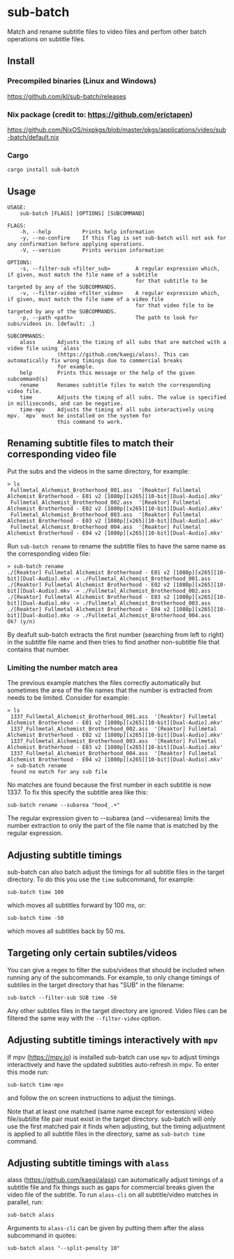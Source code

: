 # sub-batch
Match and rename subtitle files to video files and perfom other batch operations on subtitle files.

## Install

### Precompiled binaries (Linux and Windows)
https://github.com/kl/sub-batch/releases

### Nix package (credit to: https://github.com/erictapen)
https://github.com/NixOS/nixpkgs/blob/master/pkgs/applications/video/sub-batch/default.nix

### Cargo
```cargo install sub-batch```

## Usage
```
USAGE:
    sub-batch [FLAGS] [OPTIONS] [SUBCOMMAND]

FLAGS:
    -h, --help          Prints help information
    -y, --no-confirm    If this flag is set sub-batch will not ask for any confirmation before applying operations.
    -V, --version       Prints version information

OPTIONS:
    -s, --filter-sub <filter_sub>        A regular expression which, if given, must match the file name of a subtitle
                                         for that subtitle to be targeted by any of the SUBCOMMANDS.
    -v, --filter-video <filter_video>    A regular expression which, if given, must match the file name of a video file
                                         for that video file to be targeted by any of the SUBCOMMANDS.
    -p, --path <path>                    The path to look for subs/videos in. [default: .]

SUBCOMMANDS:
    alass       Adjusts the timing of all subs that are matched with a video file using `alass`
                (https://github.com/kaegi/alass). This can automatically fix wrong timings due to commercial breaks
                for example.
    help        Prints this message or the help of the given subcommand(s)
    rename      Renames subtitle files to match the corresponding video file.
    time        Adjusts the timing of all subs. The value is specified in milliseconds, and can be negative.
    time-mpv    Adjusts the timing of all subs interactively using mpv. `mpv` must be installed on the system for
                this command to work.
```
## Renaming subtitle files to match their corresponding video file
Put the subs and the videos in the same directory, for example:
```
> ls
 Fullmetal_Alchemist_Brotherhood_001.ass  '[Reaktor] Fullmetal Alchemist Brotherhood - E01 v2 [1080p][x265][10-bit][Dual-Audio].mkv'
 Fullmetal_Alchemist_Brotherhood_002.ass  '[Reaktor] Fullmetal Alchemist Brotherhood - E02 v2 [1080p][x265][10-bit][Dual-Audio].mkv'
 Fullmetal_Alchemist_Brotherhood_003.ass  '[Reaktor] Fullmetal Alchemist Brotherhood - E03 v2 [1080p][x265][10-bit][Dual-Audio].mkv'
 Fullmetal_Alchemist_Brotherhood_004.ass  '[Reaktor] Fullmetal Alchemist Brotherhood - E04 v2 [1080p][x265][10-bit][Dual-Audio].mkv'
 ```
Run `sub-batch rename` to rename the subtitle files to have the same name as the corresponding video file:
```
> sub-batch rename
./[Reaktor] Fullmetal Alchemist Brotherhood - E01 v2 [1080p][x265][10-bit][Dual-Audio].mkv -> ./Fullmetal_Alchemist_Brotherhood_001.ass
./[Reaktor] Fullmetal Alchemist Brotherhood - E02 v2 [1080p][x265][10-bit][Dual-Audio].mkv -> ./Fullmetal_Alchemist_Brotherhood_002.ass
./[Reaktor] Fullmetal Alchemist Brotherhood - E03 v2 [1080p][x265][10-bit][Dual-Audio].mkv -> ./Fullmetal_Alchemist_Brotherhood_003.ass
./[Reaktor] Fullmetal Alchemist Brotherhood - E04 v2 [1080p][x265][10-bit][Dual-Audio].mkv -> ./Fullmetal_Alchemist_Brotherhood_004.ass
Ok? (y/n)
```
 By deafult sub-batch extracts the first number (searching from left to right) in the subtitle file name and then tries to find another non-subtitle file that contains that number.
 
### Limiting the number match area
The previous example matches the files correctly automatically but sometimes the area of the file names that the number is extracted from needs to be limited.
Consider for example:
```
> ls
 1337_Fullmetal_Alchemist_Brotherhood_001.ass  '[Reaktor] Fullmetal Alchemist Brotherhood - E01 v2 [1080p][x265][10-bit][Dual-Audio].mkv'
 1337_Fullmetal_Alchemist_Brotherhood_002.ass  '[Reaktor] Fullmetal Alchemist Brotherhood - E02 v2 [1080p][x265][10-bit][Dual-Audio].mkv'
 1337_Fullmetal_Alchemist_Brotherhood_003.ass  '[Reaktor] Fullmetal Alchemist Brotherhood - E03 v2 [1080p][x265][10-bit][Dual-Audio].mkv'
 1337_Fullmetal_Alchemist_Brotherhood_004.ass  '[Reaktor] Fullmetal Alchemist Brotherhood - E04 v2 [1080p][x265][10-bit][Dual-Audio].mkv'
 > sub-batch rename
 found no match for any sub file
```
No matches are found because the first number in each subtitle is now 1337. To fix this specify the subtitle area like this:
```
sub-batch rename --subarea "hood_.+"
```
The regular expression given to --subarea (and --videoarea) limits the number extraction to only the part of the file name that is matched by the regular expression.

## Adjusting subtitle timings

sub-batch can also batch adjust the timings for all subtitle files in the target directory. To do this you use the `time` subcommand, for example:
```
sub-batch time 100
```
which moves all subtitles forward by 100 ms, or:
```
sub-batch time -50
```
which moves all subtitles back by 50 ms.

## Targeting only certain subtiles/videos

You can give a regex to filter the subs/videos that should be included when running any of the subcommands.
For example, to only change timings of subtiles in the target directory that has "SUB" in the filename:
```
sub-batch --filter-sub SUB time -50
```
Any other subtiles files in the target directory are ignored. Video files can be filtered the same way with the ```--filter-video``` option.

## Adjusting subtitle timings interactively with `mpv`

If mpv (https://mpv.io) is installed sub-batch can use `mpv` to adjust timings interactively and have the updated subtitles auto-refresh in mpv. To enter this mode run:
```
sub-batch time-mpv
```
and follow the on screen instructions to adjust the timings.

Note that at least one matched (same name except for extension) video file/subtilte file pair must exist in the target directory. sub-batch will only use the first matched pair it finds when adjusting, but the timing adjustment is applied to all subtitle files in the directory, same as ```sub-batch time``` command.  

## Adjusting subtitle timings with `alass`

alass (https://github.com/kaegi/alass) can automatically adjust timings of a subtitle file and fix things such as gaps for commercial breaks 
given the video file of the subtitle. To run `alass-cli` on all subtitle/video matches in parallel, run:
```
sub-batch alass
```
Arguments to `alass-cli` can be given by putting them after the alass subcommand in quotes:
```
sub-batch alass "--split-penalty 10"
```
